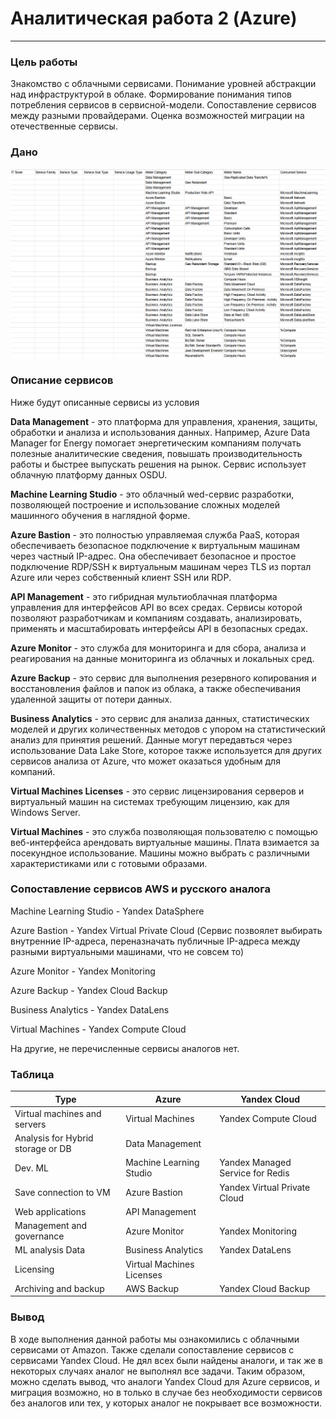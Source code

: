 # Аналитическая работа 2 (Azure)
---
### Цель работы
Знакомство с облачными сервисами. 
Понимание уровней абстракции над инфраструктурой в облаке. 
Формирование понимания типов потребления сервисов в сервисной-модели. 
Сопоставление сервисов между разными провайдерами. 
Оценка возможностей миграции на отечественные сервисы.

### Дано

![Alt text](Azure.png)

### Описание сервисов
Ниже будут описанные сервисы из условия

**Data Management** - это платформа для управления, хранения, защиты, обработки и анализа и использования данных. Например, Azure Data Manager for Energy помогает энергетическим компаниям получать полезные аналитические сведения, повышать производительность работы и быстрее выпускать решения на рынок. Сервис использует облачную платформу данных OSDU.

**Machine Learning Studio** - это облачный wed-сервис разработки, позволяющей построение и использование сложных моделей машинного обучения в наглядной форме.

**Azure Bastion** - это полностью управляемая служба PaaS, которая обеспечиваеть безопасное подключение к виртуальным машинам через частный IP-адрес. 
Она обеспечивает безопасное и простое подключение RDP/SSH к виртуальным машинам через TLS из портал Azure или через собственный клиент SSH или RDP.

**API Management** - это гибридная мультиоблачная платформа управления для интерфейсов API во всех средах.
Сервисы которой позволяют разработчикам и компаниям создавать, анализировать, применять и масштабировать интерфейсы API в безопасных средах.

**Azure Monitor** - это служба для мониторинга и для сбора, анализа и реагирования на данные мониторинга из облачных и локальных сред.

**Azure Backup** - это сервис для выполнения резервного копирования и восстановления файлов и папок из облака, а также обеспечивания удаленной защиты от потери данных. 

**Business Analytics** - это сервис для анализа данных, статистических моделей и других количественных методов с упором на статистический анализ для принятия решений.
Данные могут передавться через использование Data Lake Store, которое также используется для других сервисов анализа от Azure, что может оказаться удобным для компаний.

**Virtual Machines Licenses** - это сервис лицензирования серверов и виртуальный машин на системах требующим лицензию, как для Windows Server.

**Virtual Machines** - это служба позволяющая пользователю с помощью веб-интерфейса арендовать виртуальные машины. Плата взимается за посекундное использование.
Машины можно выбрать с различными характеристиками или с готовыми образами.

### Сопоставление сервисов AWS и русского аналога

Machine Learning Studio - Yandex DataSphere

Azure Bastion - Yandex Virtual Private Cloud (Сервис позвоялет выбирать внутренние IP-адреса, переназначать публичные IP-адреса между разными виртуальными машинами, что не совсем то)

Azure Monitor - Yandex Monitoring

Azure Backup - Yandex Cloud Backup

Business Analytics - Yandex DataLens 

Virtual Machines - Yandex Compute Cloud

На другие, не перечисленные сервисы аналогов нет.

### Таблица

| Type                              | Azure                      | Yandex Cloud                      |
|-----------------------------------|----------------------------|-----------------------------------|
| Virtual machines and servers      | Virtual Machines           | Yandex Compute Сloud              |
| Analysis for Hybrid storage or DB | Data Management            |                                   |
| Dev. ML                           | Machine Learning Studio    | Yandex Managed Service for Redis  |
| Save connection to VM             | Azure Bastion              | Yandex Virtual Private Cloud      |
| Web applications                  | API Management             |                                   |
| Management and governance         | Azure Monitor              | Yandex Monitoring                 |
| ML analysis Data                  | Business Analytics         | Yandex DataLens                   |
| Licensing                         | Virtual Machines Licenses  |                                   |
| Archiving and backup              | AWS Backup                 | Yandex Cloud Backup               |

### Вывод
В ходе выполнения данной работы мы ознакомились с облачными сервисами от Amazon.
Также сделали сопоставление сервисов с сервисами Yandex Cloud. Не дял всех были найдены аналоги,
и так же в некоторых случаях аналог не выполнял все задачи. Таким образом, можно сделать вывод,
что аналоги Yandex Cloud для Azure сервисов, и миграция возможно, но в только в случае без необходимости сервисов без аналогов
или тех, у которых аналог не покрывает все возможности.

